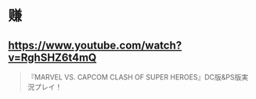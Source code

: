 # 赚

## https://www.youtube.com/watch?v=RghSHZ6t4mQ

> 『MARVEL VS. CAPCOM CLASH OF SUPER HEROES』DC版&PS版実況プレイ！ 
